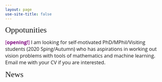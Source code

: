 ```yaml
---
layout: page
use-site-title: false
---
```


<p><span style="font-family: georgia, serif; font-size: 26px;">Oppotunities</span></p>

<p><span style="color:#800080; font-size: 16px; font-family: 'Open Sans', 'Helvetica Neue', Helvetica, Arial, sans-serif; text-align: justify;">
[<strong>opening!</strong>]</span> 
<span style="font-size: 16px; font-family: 'Open Sans', 'Helvetica Neue', Helvetica, Arial, sans-serif; text-align: justify;">
I am looking for self-motivated PhD/MPhil/Visiting students (2020 Sping/Autumn) who has aspirations in working out vision problems 
with tools of mathematics and machine learning. Email me with your CV if you are interested.
</span></p>

<p><span style="font-family: georgia, serif; font-size: 26px;">News</span></p>

